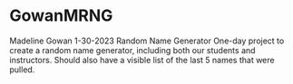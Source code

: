 # GowanMRNG
Madeline Gowan
1-30-2023
Random Name Generator
One-day project to create a random name generator, including both our students and instructors. Should also have a visible list of the last 5 names that were pulled.
